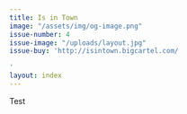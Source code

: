 ```yaml
---
title: Is in Town
image: "/assets/img/og-image.png"
issue-number: 4
issue-image: "/uploads/layout.jpg"
issue-buy: 'http://isintown.bigcartel.com/

'
layout: index
---
```


Test

